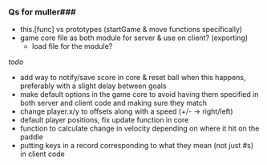 ### Qs for muller###

- this.[func] vs prototypes (startGame & move functions specifically)
- game core file as both module for server & use on client? (exporting)
  - load file for the module?






*todo*


- add way to notify/save score in core & reset ball when this happens, preferably with a slight delay between goals
- make default options in the game core to avoid having them specified in both server and client code and making sure they match
- change player.x/y to offsets along with a speed (+/- -> right/left)
- default player positions, fix update function in core
- function to calculate change in velocity depending on where it hit on the paddle
- putting keys in a record corresponding to what they mean (not just #s) in client code


